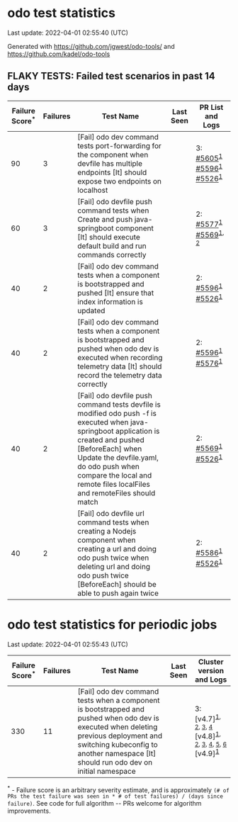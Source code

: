 # odo test statistics
Last update: 2022-04-01 02:55:40 (UTC)

Generated with https://github.com/jgwest/odo-tools/ and https://github.com/kadel/odo-tools
## FLAKY TESTS: Failed test scenarios in past 14 days
| Failure Score<sup>*</sup> | Failures | Test Name | Last Seen | PR List and Logs 
|---|---|---|---|---|
| 90 | 3 | [Fail] odo dev command tests port-forwarding for the component when devfile has multiple endpoints [It] should expose two endpoints on localhost  |  | 3: [#5605](https://github.com/openshift/odo/pull/5605)<sup>[1](https://storage.googleapis.com/origin-ci-test/pr-logs/pull/openshift_odo/5605/pull-ci-redhat-developer-odo-main-v4.10-integration-e2e/1509174434500448256/build-log.txt)</sup> [#5596](https://github.com/openshift/odo/pull/5596)<sup>[1](https://storage.googleapis.com/origin-ci-test/pr-logs/pull/openshift_odo/5596/pull-ci-redhat-developer-odo-main-v4.10-integration-e2e/1508483224404234240/build-log.txt)</sup> [#5526](https://github.com/openshift/odo/pull/5526)<sup>[1](https://storage.googleapis.com/origin-ci-test/pr-logs/pull/openshift_odo/5526/pull-ci-redhat-developer-odo-main-v4.10-integration-e2e/1506530690269712384/build-log.txt)</sup> 
| 60 | 3 | [Fail] odo devfile push command tests when Create and push java-springboot component [It] should execute default build and run commands correctly  |  | 2: [#5577](https://github.com/openshift/odo/pull/5577)<sup>[1](https://storage.googleapis.com/origin-ci-test/pr-logs/pull/openshift_odo/5577/pull-ci-redhat-developer-odo-main-v4.10-integration-e2e/1506315293608120320/build-log.txt)</sup> [#5569](https://github.com/openshift/odo/pull/5569)<sup>[1](https://storage.googleapis.com/origin-ci-test/pr-logs/pull/openshift_odo/5569/pull-ci-redhat-developer-odo-main-v4.10-integration-e2e/1506014244057911296/build-log.txt), [2](https://storage.googleapis.com/origin-ci-test/pr-logs/pull/openshift_odo/5569/pull-ci-redhat-developer-odo-main-v4.9-integration-e2e/1504715314296786944/build-log.txt)</sup> 
| 40 | 2 | [Fail] odo dev command tests when a component is bootstrapped and pushed [It] ensure that index information is updated  |  | 2: [#5596](https://github.com/openshift/odo/pull/5596)<sup>[1](https://storage.googleapis.com/origin-ci-test/pr-logs/pull/openshift_odo/5596/pull-ci-redhat-developer-odo-main-v4.10-integration-e2e/1508483224404234240/build-log.txt)</sup> [#5526](https://github.com/openshift/odo/pull/5526)<sup>[1](https://storage.googleapis.com/origin-ci-test/pr-logs/pull/openshift_odo/5526/pull-ci-redhat-developer-odo-main-v4.9-integration-e2e/1504826801090727936/build-log.txt)</sup> 
| 40 | 2 | [Fail] odo dev command tests when a component is bootstrapped and pushed when odo dev is executed when recording telemetry data [It] should record the telemetry data correctly  |  | 2: [#5596](https://github.com/openshift/odo/pull/5596)<sup>[1](https://storage.googleapis.com/origin-ci-test/pr-logs/pull/openshift_odo/5596/pull-ci-redhat-developer-odo-main-v4.10-integration-e2e/1509565452701929472/build-log.txt)</sup> [#5576](https://github.com/openshift/odo/pull/5576)<sup>[1](https://storage.googleapis.com/origin-ci-test/pr-logs/pull/openshift_odo/5576/pull-ci-redhat-developer-odo-main-v4.10-integration-e2e/1508352147643699200/build-log.txt)</sup> 
| 40 | 2 | [Fail] odo devfile push command tests devfile is modified odo push -f is executed when java-springboot application is created and pushed [BeforeEach] when Update the devfile.yaml, do odo push when compare the local and remote files localFiles and remoteFiles should match  |  | 2: [#5569](https://github.com/openshift/odo/pull/5569)<sup>[1](https://storage.googleapis.com/origin-ci-test/pr-logs/pull/openshift_odo/5569/pull-ci-redhat-developer-odo-main-v4.9-integration-e2e/1505818175692869632/build-log.txt)</sup> [#5526](https://github.com/openshift/odo/pull/5526)<sup>[1](https://storage.googleapis.com/origin-ci-test/pr-logs/pull/openshift_odo/5526/pull-ci-redhat-developer-odo-main-v4.9-integration-e2e/1504826801090727936/build-log.txt)</sup> 
| 40 | 2 | [Fail] odo devfile url command tests when creating a Nodejs component when creating a url and doing odo push twice when deleting url and doing odo push twice [BeforeEach] should be able to push again twice  |  | 2: [#5586](https://github.com/openshift/odo/pull/5586)<sup>[1](https://storage.googleapis.com/origin-ci-test/pr-logs/pull/openshift_odo/5586/pull-ci-redhat-developer-odo-main-v4.10-integration-e2e/1506339699680088064/build-log.txt)</sup> [#5526](https://github.com/openshift/odo/pull/5526)<sup>[1](https://storage.googleapis.com/origin-ci-test/pr-logs/pull/openshift_odo/5526/pull-ci-redhat-developer-odo-main-v4.9-integration-e2e/1504826801090727936/build-log.txt)</sup> 


# odo test statistics for periodic jobs
Last update: 2022-04-01 02:55:43 (UTC)

| Failure Score<sup>*</sup> | Failures | Test Name | Last Seen | Cluster version and Logs 
|---|---|---|---|---|
| 330 | 11 | [Fail] odo dev command tests when a component is bootstrapped and pushed when odo dev is executed when deleting previous deployment and switching kubeconfig to another namespace [It] should run odo dev on initial namespace  |  | 3: [v4.7]<sup>[1](https://storage.googleapis.com/origin-ci-test/logs/periodic-ci-redhat-developer-odo-main-v4.7-integration-e2e-periodic/1505243014803492864/build-log.txt), [2](https://storage.googleapis.com/origin-ci-test/logs/periodic-ci-redhat-developer-odo-main-v4.7-integration-e2e-periodic/1504880430891929600/build-log.txt), [3](https://storage.googleapis.com/origin-ci-test/logs/periodic-ci-redhat-developer-odo-main-v4.7-integration-e2e-periodic/1505152447440490496/build-log.txt), [4](https://storage.googleapis.com/origin-ci-test/logs/periodic-ci-redhat-developer-odo-main-v4.7-integration-e2e-periodic/1505786347980328960/build-log.txt)</sup> [v4.8]<sup>[1](https://storage.googleapis.com/origin-ci-test/logs/periodic-ci-redhat-developer-odo-main-v4.8-integration-e2e-periodic/1505152448694587392/build-log.txt), [2](https://storage.googleapis.com/origin-ci-test/logs/periodic-ci-redhat-developer-odo-main-v4.8-integration-e2e-periodic/1505967538289250304/build-log.txt), [3](https://storage.googleapis.com/origin-ci-test/logs/periodic-ci-redhat-developer-odo-main-v4.8-integration-e2e-periodic/1504789871485521920/build-log.txt), [4](https://storage.googleapis.com/origin-ci-test/logs/periodic-ci-redhat-developer-odo-main-v4.8-integration-e2e-periodic/1505786348403953664/build-log.txt), [5](https://storage.googleapis.com/origin-ci-test/logs/periodic-ci-redhat-developer-odo-main-v4.8-integration-e2e-periodic/1506058481025683456/build-log.txt), [6](https://storage.googleapis.com/origin-ci-test/logs/periodic-ci-redhat-developer-odo-main-v4.8-integration-e2e-periodic/1505424205494095872/build-log.txt)</sup> [v4.9]<sup>[1](https://storage.googleapis.com/origin-ci-test/logs/periodic-ci-redhat-developer-odo-main-v4.9-integration-e2e-periodic/1509500958130835456/build-log.txt)</sup> 



<sup>*</sup> - Failure score is an arbitrary severity estimate, and is approximately `(# of PRs the test failure was seen in * # of test failures) / (days since failure)`. See code for full algorithm -- PRs welcome for algorithm improvements.
